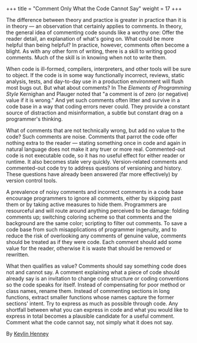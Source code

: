 +++
title = "Comment Only What the Code Cannot Say"
weight = 17
+++

The difference between theory and practice is greater in practice than it is in theory — an observation that certainly applies to comments. In theory, the general idea of commenting code sounds like a worthy one: Offer the reader detail, an explanation of what's going on. What could be more helpful than being helpful? In practice, however, comments often become a blight. As with any other form of writing, there is a skill to writing good comments. Much of the skill is in knowing when not to write them.

When code is ill-formed, compilers, interpreters, and other tools will be sure to object. If the code is in some way functionally incorrect, reviews, static analysis, tests, and day-to-day use in a production environment will flush most bugs out. But what about comments? In The *Elements of Programming Style* Kernighan and Plauger noted that "a comment is of zero (or negative) value if it is wrong." And yet such comments often litter and survive in a code base in a way that coding errors never could. They provide a constant source of distraction and misinformation, a subtle but constant drag on a programmer's thinking.

What of comments that are not technically wrong, but add no value to the code? Such comments are noise. Comments that parrot the code offer nothing extra to the reader — stating something once in code and again in natural language does not make it any truer or more real. Commented-out code is not executable code, so it has no useful effect for either reader or runtime. It also becomes stale very quickly. Version-related comments and commented-out code try to address questions of versioning and history. These questions have already been answered (far more effectively) by version control tools.

A prevalence of noisy comments and incorrect comments in a code base encourage programmers to ignore all comments, either by skipping past them or by taking active measures to hide them. Programmers are resourceful and will route around anything perceived to be damage: folding comments up; switching coloring scheme so that comments and the background are the same color; scripting to filter out comments. To save a code base from such misapplications of programmer ingenuity, and to reduce the risk of overlooking any comments of genuine value, comments should be treated as if they were code. Each comment should add some value for the reader, otherwise it is waste that should be removed or rewritten.

What then qualifies as value? Comments should say something code does not and cannot say. A comment explaining what a piece of code should already say is an invitation to change code structure or coding conventions so the code speaks for itself. Instead of compensating for poor method or class names, rename them. Instead of commenting sections in long functions, extract smaller functions whose names capture the former sections' intent. Try to express as much as possible through code. Any shortfall between what you can express in code and what you would like to express in total becomes a plausible candidate for a useful comment. Comment what the code cannot say, not simply what it does not say.

By [Kevlin Henney](http://programmer.97things.oreilly.com/wiki/index.php/Kevlin_Henney)